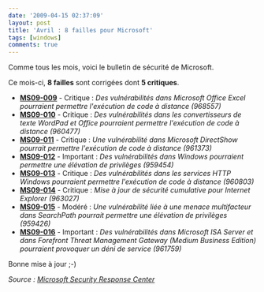 ```yaml
---
date: '2009-04-15 02:37:09'
layout: post
title: 'Avril : 8 failles pour Microsoft'
tags: [windows]
comments: true
---
```


Comme tous les mois, voici le bulletin de sécurité de Microsoft.

Ce mois-ci, **8 failles** sont corrigées dont **5 critiques**.
	
  * [**MS09-009**](http://www.microsoft.com/technet/security/bulletin/MS09-009.mspx) - Critique : _Des vulnérabilités dans Microsoft Office Excel pourraient permettre l'exécution de code à distance (968557)_
  * [**MS09-010**](http://www.microsoft.com/technet/security/bulletin/MS09-010.mspx) - Critique : _Des vulnérabilités dans les convertisseurs de texte WordPad et Office pourraient permettre l'exécution de code à distance (960477)_
  * [**MS09-011**](http://www.microsoft.com/technet/security/bulletin/MS09-011.mspx) - Critique : _Une vulnérabilité dans Microsoft DirectShow pourrait permettre l'exécution de code à distance (961373)_
  * [**MS09-012**](http://www.microsoft.com/technet/security/bulletin/MS09-012.mspx) - Important : _Des vulnérabilités dans Windows pourraient permettre une élévation de privilèges (959454)_
  * [**MS09-013**](http://www.microsoft.com/technet/security/bulletin/MS09-013.mspx) - Critique : _Des vulnérabilités dans les services HTTP Windows pourraient permettre l'exécution de code à distance (960803)_
  * [**MS09-014**](http://www.microsoft.com/technet/security/bulletin/MS09-014.mspx) - Critique : _Mise à jour de sécurité cumulative pour Internet Explorer (963027)_
  * [**MS09-015**](http://www.microsoft.com/technet/security/bulletin/MS09-015.mspx) - Modéré : _Une vulnérabilité liée à une menace multifacteur dans SearchPath pourrait permettre une élévation de privilèges (959426)_
  * [**MS09-016**](http://www.microsoft.com/technet/security/bulletin/MS09-016.mspx) - Important : _Des vulnérabilités dans Microsoft ISA Server et dans Forefront Threat Management Gateway (Medium Business Edition) pourraient provoquer un déni de service (961759)_

Bonne mise à jour ;-)

_Source : [Microsoft Security Response Center](http://www.microsoft.com/technet/security/bulletin/ms09-apr.mspx)_
